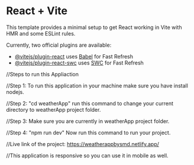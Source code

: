 # React + Vite

This template provides a minimal setup to get React working in Vite with HMR and some ESLint rules.

Currently, two official plugins are available:

- [@vitejs/plugin-react](https://github.com/vitejs/vite-plugin-react/blob/main/packages/plugin-react/README.md) uses [Babel](https://babeljs.io/) for Fast Refresh
- [@vitejs/plugin-react-swc](https://github.com/vitejs/vite-plugin-react-swc) uses [SWC](https://swc.rs/) for Fast Refresh

//Steps to run this Appliaction

//Step 1: To run this application in your machine make sure you have install nodejs.

//Step 2: "cd weatherApp" run this command to change your current directory to weatherApp project folder.

//Step 3: Make sure you are currently in weatherApp project folder.

//Step 4: "npm run dev" Now run this command to run your project.


//Live link of the project: https://weatherappbysmd.netlify.app/

//This application is responsive so you can use it in mobile as well.